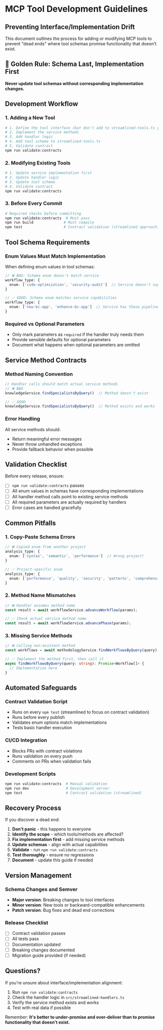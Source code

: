 # MCP Tool Development Guidelines

## Preventing Interface/Implementation Drift

This document outlines the process for adding or modifying MCP tools to prevent "dead ends" where tool schemas promise functionality that doesn't exist.

## 🚨 Golden Rule: Schema Last, Implementation First

**Never update tool schemas without corresponding implementation changes.**

## Development Workflow

### 1. **Adding a New Tool**

```bash
# 1. Define the tool interface (but don't add to streamlined-tools.ts yet)
# 2. Implement the service methods
# 3. Add handler logic
# 4. Add tool schema to streamlined-tools.ts
# 5. Validate contract
npm run validate:contracts
```

### 2. **Modifying Existing Tools**

```bash
# 1. Update service implementation first
# 2. Update handler logic
# 3. Update tool schema
# 4. Validate contract
npm run validate:contracts
```

### 3. **Before Every Commit**

```bash
# Required checks before committing
npm run validate:contracts  # Must pass
npm run build              # Must compile
npm test                   # Contract validation (streamlined approach)
```

## Tool Schema Requirements

### Enum Values Must Match Implementation

When defining enum values in tool schemas:

```typescript
// ❌ BAD: Schema enum doesn't match service
workflow_type: {
  enum: ['code-optimization', 'security-audit']  // Service doesn't support these
}

// ✅ GOOD: Schema enum matches service capabilities
workflow_type: {
  enum: ['new-bc-app', 'enhance-bc-app']  // Service has these pipelines
}
```

### Required vs Optional Parameters

- Only mark parameters as `required` if the handler truly needs them
- Provide sensible defaults for optional parameters
- Document what happens when optional parameters are omitted

## Service Method Contracts

### Method Naming Convention

```typescript
// Handler calls should match actual service methods
// ❌ BAD
knowledgeService.findSpecialistsByQuery()  // Method doesn't exist

// ✅ GOOD
knowledgeService.findSpecialistsByQuery()  // Method exists and works
```

### Error Handling

All service methods should:
- Return meaningful error messages
- Never throw unhandled exceptions
- Provide fallback behavior when possible

## Validation Checklist

Before every release, ensure:

- [ ] `npm run validate:contracts` passes
- [ ] All enum values in schemas have corresponding implementations
- [ ] All handler method calls point to existing service methods
- [ ] All required parameters are actually required by handlers
- [ ] Error cases are handled gracefully

## Common Pitfalls

### 1. Copy-Paste Schema Errors
```typescript
// ❌ Copied enum from another project
analysis_type: {
  enum: ['syntax', 'semantic', 'performance']  // Wrong project!
}

// ✅ Project-specific enum
analysis_type: {
  enum: ['performance', 'quality', 'security', 'patterns', 'comprehensive']
}
```

### 2. Method Name Mismatches
```typescript
// ❌ Handler assumes method name
const result = await workflowService.advanceWorkflow(params);

// ✅ Check actual service method name
const result = await workflowService.advancePhase(params);
```

### 3. Missing Service Methods
```typescript
// ❌ Calling non-existent method
const workflows = await methodologyService.findWorkflowsByQuery(query);

// ✅ Implement the method first, then call it
async findWorkflowsByQuery(query: string): Promise<Workflow[]> {
  // Implementation here
}
```

## Automated Safeguards

### Contract Validation Script
- Runs on every `npm test` (streamlined to focus on contract validation)
- Runs before every publish
- Validates enum options match implementations
- Tests basic handler execution

### CI/CD Integration
- Blocks PRs with contract violations
- Runs validation on every push
- Comments on PRs when validation fails

### Development Scripts
```bash
npm run validate:contracts  # Manual validation
npm run dev                 # Development server
npm test                    # Contract validation (streamlined)
```

## Recovery Process

If you discover a dead end:

1. **Don't panic** - this happens to everyone
2. **Identify the scope** - which tools/methods are affected?
3. **Fix implementation first** - add missing service methods
4. **Update schemas** - align with actual capabilities
5. **Validate** - run `npm run validate:contracts`
6. **Test thoroughly** - ensure no regressions
7. **Document** - update this guide if needed

## Version Management

### Schema Changes and Semver

- **Major version**: Breaking changes to tool interfaces
- **Minor version**: New tools or backward-compatible enhancements
- **Patch version**: Bug fixes and dead end corrections

### Release Checklist

- [ ] Contract validation passes
- [ ] All tests pass
- [ ] Documentation updated
- [ ] Breaking changes documented
- [ ] Migration guide provided (if needed)

## Questions?

If you're unsure about interface/implementation alignment:
1. Run `npm run validate:contracts`
2. Check the handler logic in `src/streamlined-handlers.ts`
3. Verify the service method exists and works
4. Test with real data if possible

Remember: **It's better to under-promise and over-deliver than to promise functionality that doesn't exist.**